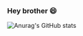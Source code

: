 ### Hey brother 😄

![Anurag's GitHub stats](https://github-readme-stats.vercel.app/api?username=PicooreN&show_icons=true&theme=midnight-purple)


